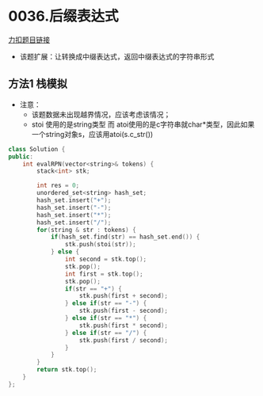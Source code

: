 <p id="后缀表达式"></p>

# 0036.后缀表达式  

[力扣题目链接](https://leetcode.cn/problems/8Zf90G/)          

* 该题扩展：让转换成中缀表达式，返回中缀表达式的字符串形式  


## 方法1 栈模拟  

* 注意：
    * 该题数据未出现越界情况，应该考虑该情况； 
    * stoi 使用的是string类型  而 atoi使用的是c字符串就char*类型，因此如果一个string对象s，应该用atoi(s.c_str())
```cpp
class Solution {
public:
    int evalRPN(vector<string>& tokens) {
        stack<int> stk;

        int res = 0;
        unordered_set<string> hash_set;
        hash_set.insert("+");
        hash_set.insert("-");
        hash_set.insert("*");
        hash_set.insert("/");
        for(string & str : tokens) {
            if(hash_set.find(str) == hash_set.end()) {
                stk.push(stoi(str));
            } else {
                int second = stk.top();
                stk.pop();
                int first = stk.top();
                stk.pop();
                if(str == "+") {
                    stk.push(first + second);
                } else if(str == "-") {
                    stk.push(first - second);
                } else if(str == "*") {
                    stk.push(first * second);
                } else if(str == "/") {
                    stk.push(first / second);
                }
            }
        }
        return stk.top();
    }
};
```